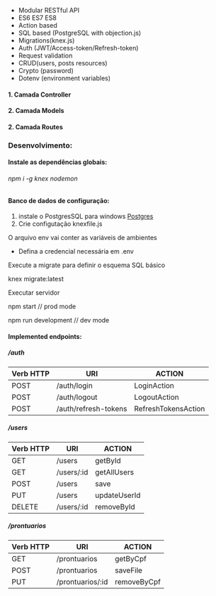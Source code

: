 <ul dir="auto">
    <li>Modular RESTful API</li>
    <li>ES6 ES7 ES8</li>
    <li>Action based</li>
    <li>SQL based (PostgreSQL with objection.js)</li>
    <li>Migrations(knex.js)</li>
    <li>Auth (JWT/Access-token/Refresh-token)</li>
    <li>Request validation</li>
    <li>CRUD(users, posts resources)</li>
    <li>Crypto (password)</li>
    <li>Dotenv (environment variables)</li>
</ul>

<h4>1. Camada Controller</h4>
<h4>2. Camada Models</h4>
<h4>2. Camada Routes</h4>

<h3>Desenvolvimento:</h3>

<h4>Instale as dependências globais:</h4>

<h6>npm i -g knex nodemon</h6>

<h4>Banco de dados de configuração:</h4>

1. instale o PostgresSQL para windows <a href="https://www.postgresql.org/download/windows/">Postgres</a>
2. Crie configutação knexfile.js

O arquivo env vai conter as variáveis de ambientes

- Defina a credencial necessária em .env

<p dir="auto">Execute a migrate para definir o esquema SQL básico</p>
<p>knex migrate:latest</p>


<p dir="auto">Executar servidor</p>
<p> npm start // prod mode </p>
<p> npm run development // dev mode</p>

<h4>Implemented endpoints:</h4>

<h5>/auth</h5>

<table>
    <thead>
        <tr>
            <th>Verb HTTP</th>
            <th>URI</th>
            <th>ACTION</th>
        </tr>
    </thead>
    <tbody>
        <tr>
            <td>POST</td>
            <td>/auth/login</td>
            <td>LoginAction</td>
        </tr>
        <tr>
            <td>POST</td>
            <td>/auth/logout</td>
            <td>LogoutAction</td>
        </tr>
        <tr>
            <td>POST</td>
            <td>/auth/refresh-tokens</td>
            <td>RefreshTokensAction</td>
        </tr>
    </tbody>
</table>

<h5>/users</h5>

<table>
    <thead>
        <tr>
            <th>Verb HTTP</th>
            <th>URI</th>
            <th>ACTION</th>
        </tr>
    </thead>
    <tbody>
        <tr>
            <td>GET</td>
            <td>/users</td>
            <td>getById</td>
        </tr>
        <tr>
            <td>GET</td>
            <td>/users/:id</td>
            <td>getAllUsers</td>
        </tr>
        <tr>
            <td>POST</td>
            <td>/users</td>
            <td>save</td>
        </tr>
        <tr>
            <td>PUT</td>
            <td>/users</td>
            <td>updateUserId</td>
        </tr>
        <tr>
            <td>DELETE</td>
            <td>/users/:id</td>
            <td>removeById</td>
        </tr>
    </tbody>
</table>

<h5>/prontuarios</h5>

<table>
    <thead>
        <tr>
            <th>Verb HTTP</th>
            <th>URI</th>
            <th>ACTION</th>
        </tr>
    </thead>
    <tbody>
        <tr>
            <td>GET</td>
            <td>/prontuarios</td>
            <td>getByCpf</td>
        </tr>
        <tr>
            <td>POST</td>
            <td>/prontuarios</td>
            <td>saveFile</td>
        </tr>
        <tr>
            <td>PUT</td>
            <td>/prontuarios/:id</td>
            <td>removeByCpf</td>
        </tr>
    </tbody>
</table>
